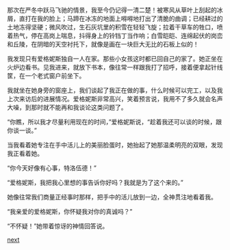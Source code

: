 
那次在严冬中跃马飞驰的情景，我至今仍记得一清二楚！被寒风从草叶上刮起的冰屑，直打在我的脸上；马蹄在冰冻的地面上嘚嘚地打出了清脆的曲调；已经耕过的土地冻得坚硬；微风吹过，生石灰坑里的积雪在轻轻飞旋；拉着干草车的牲口，喷着热气，停在高岗上喘息，抖得身上的铃铛丁当作响；白雪皑皑、连绵起伏的岗峦和丘陵，在阴暗的天空衬托下，就像是画在一块巨大无比的石板上似的！

我发现只有爱格妮斯独自一人在家。那些小女孩这时都已回自己的家了。她正坐在火炉边看书。见我进来，就放下书本，像往常一样跟我打了招呼，接着便拿起针线筐，在一个老式窗户前坐下。

我就坐在她身旁的窗座上，我们谈起了我正在做的事，什么时候可以完工，以及我上次来访后的进展情况。爱格妮斯非常高兴，笑着预言说，我用不了多久就会名声大噪，到那时就不能再和我谈论这类问题了。

“你瞧，所以我才尽量利用现在的时间，”爱格妮斯说，“趁着我还可以谈的时候，跟你谈一谈。”

当我看着她专注在手中活儿上的美丽脸蛋时，她抬起了她那温柔明亮的双眼，发现我正看着她。

“你今天好像有心事，特洛伍德！”

“爱格妮斯，我把我心里想的事告诉你好吗？我就是为了这个来的。”

她像往常我们商量正经事时那样，把手中的活儿放到一边，全神贯注地看着我。

“我亲爱的爱格妮斯，你怀疑我对你的真诚吗？”

“不怀疑！”她带着惊讶的神情回答说。

[next](page763)